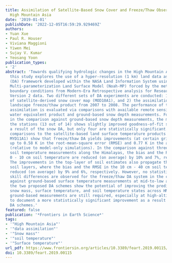 ```yaml
---
title: Assimilation of Satellite-Based Snow Cover and Freeze/Thaw Observations Over
  High Mountain Asia
date: '2019-01-01'
publishDate: '2022-12-05T16:59:29.929469Z'
authors:
- Yuan Xue
- Paul R. Houser
- Viviana Maggioni
- Yiwen Mei
- Sujay V. Kumar
- Yeosang Yoon
publication_types:
- '2'
abstract: 'Towards qualifying hydrologic changes in the High Mountain Asia (HMA) region,
  this study explores the use of a hyper-resolution (1 km) land data assimilation
  (DA) framework developed within the NASA Land Information System using the Noah
  Multi-parameterization Land Surface Model (Noah-MP) forced by the meteorological
  boundary conditions from Modern-Era Retrospective analysis for Research and Applications,
  Version 2 data. Two different sets of DA experiments are conducted: 1) the assimilation
  of satellite-derived snow cover map (MOD10A1), and 2) the assimilation of NASA MEaSUREs
  landscape freeze/thaw product from 2007 to 2008. The performance of the snow cover
  assimilation is evaluated via comparisons with available remote sensing based snow
  water equivalent product and ground-based snow depth measurements. For example,
  in the comparison against ground-based snow depth measurements, the majority of
  the stations (13 out of 14) shows slightly improved goodness-of-fit statistics as
  a result of the snow DA, but only four are statistically significant. In addition,
  comparisons to the satellite-based land surface temperature products (MOD11A1 and
  MYD11A1) show that freeze/thaw DA yields improvements (at certain grid cells) of
  up to 0.58 K in the root-mean-square error (RMSE) and 0.77 K in the absolute bias
  (relative to model-only simulations). In the comparison against three ground-based
  soil temperature measurements along the Himalayas, the bias and the RMSE in the
  0 - 10 cm soil temperature are reduced (on average) by 10% and 7%, respectively.
  The improvements in the top-layer of soil estimates also propagate through the deeper
  soil layers, where the bias and the RMSE in the 10 cm - 40 cm soil temperature are
  reduced (on average) by 9% and 6%, respectively. However, no statistically significant
  skill differences are observed for the freeze/thaw DA system in the comparisons
  against ground-based surface temperature measurements at mid-to-low altitude. Therefore,
  the two proposed DA schemes show the potential of improving the predictability of
  snow mass, surface temperature, and soil temperature states across HMA, but more
  ground-based measurements are still required, especially at high-altitudes, in order
  to document a more statistically significant improvement as a result of the two
  DA schemes.'
featured: false
publication: '*Frontiers in Earth Science*'
tags:
- '"High Mountain Asia"'
- '"data assimilation"'
- '"Snow mass"'
- '"soil temperature"'
- '"Surface temperature"'
url_pdf: https://www.frontiersin.org/articles/10.3389/feart.2019.00115/full
doi: 10.3389/feart.2019.00115
---
```



